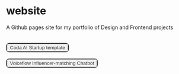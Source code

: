# website
A Github pages site for my portfolio of Design and Frontend projects</br></br></br>
<a href="https://coda.io/@abisoye-onanuga/startup-lab" style="display: inline-block; border: 2px solid black; opacity: 0.8; border-radius: 8px;">
     <button>
        Coda AI Startup template
     </button> 
</a></br></br>
<a href="https://coda.io/@abisoye-onanuga/startup-lab" style="display: inline-block; border: 2px solid black; opacity: 0.8; border-radius: 8px;">
     <button>
        Voiceflow Influencer-matching Chatbot
     </button> 
</a>
